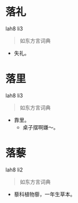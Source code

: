 # 落礼
lah8 li3
> 如东方言词典
- 失礼。

# 落里
lah8 li3
> 如东方言词典
- 靠里。
  - 桌子摆啊嫌～。

# 落藜
lah8 li2
> 如东方言词典
- 藜科植物藜，一年生草本。
